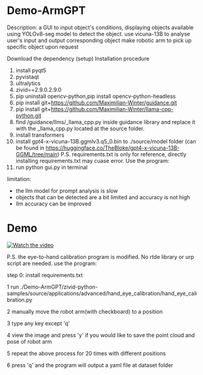 # Demo-ArmGPT
Description:
a GUI to input object's conditions, displaying objects available
using YOLOv8-seg model to detect the object.
use vicuna-13B to analyse user's input and output corresponding object
make robotic arm to pick up specific object upon request

Download the dependency (setup)
Installation procedure
1. install pyqt5
2. pyvistaqt
3. ultralytics
4. zivid==2.9.0.2.9.0
5. pip uninstall opencv-python,pip install opencv-python-headless
6. pip install  git+https://github.com/Maximilian-Winter/guidance.git
7. pip install git+https://github.com/Maximilian-Winter/llama-cpp-python.git
8. find /guidance/llms/_llama_cpp.py inside guidance library and replace it with the _llama_cpp.py located at the source folder.
9. install transformers
10. install gpt4-x-vicuna-13B.ggmlv3.q5_0.bin to ./source/model folder (can be found in https://huggingface.co/TheBloke/gpt4-x-vicuna-13B-GGML/tree/main)
P.S. requirements.txt is only for reference, directly installing requirements.txt may cuase error.
Use the program:
1. run python gui.py in terminal

limitation:
- the llm model for prompt analysis is slow
- objects that can be detected are a bit limited and accuracy is not high
- llm accuracy can be improved

# Demo
[![Watch the video](https://img.youtube.com/vi/F9CUy3II4gI/hqdefault.jpg)](https://youtu.be/F9CUy3II4gI)

P.S. 
the eye-to-hand calibration program is modified. No rtde library or urp script are needed.
use the program:

step 0: install requirements.txt

1 run  ./Demo-ArmGPT/zivid-python-samples/source/applications/advanced/hand_eye_calibration/hand_eye_calibration.py

2 manually move the robot arm(with checkboard) to a position

3 type any key except 'q'

4 view the image and press 'y' if you would like to save the point cloud and pose of robot arm

5 repeat the above process for 20 times with different positions

6 press 'q' and the program will output a yaml file at dataset folder

